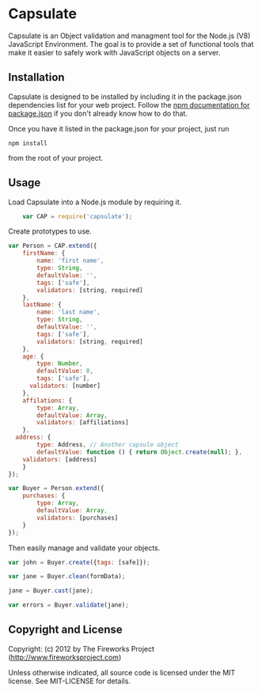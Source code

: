 Capsulate
=========
Capsulate is an Object validation and managment tool for the Node.js (V8)
JavaScript Environment. The goal is to provide a set of functional tools that
make it easier to safely work with JavaScript objects on a server.

## Installation
Capsulate is designed to be installed by including it in the package.json
dependencies list for your web project.  Follow the
[npm documentation for package.json](https://npmjs.org/doc/json.html)
if you don't already know how to do that.

Once you have it listed in the package.json for your project, just run

    npm install

from the root of your project.

## Usage
Load Capsulate into a Node.js module by requiring it.

```JavaScript
    var CAP = require('capsulate');
```

Create prototypes to use.
```JavaScript
var Person = CAP.extend({
	firstName: {
		name: 'first name',
		type: String,
		defaultValue: '',
		tags: ['safe'],
		validators: [string, required]
	},
	lastName: {
		name: 'last name',
		type: String,
		defaultValue: '',
		tags: ['safe'],
		validators: [string, required]
	},
	age: {
		type: Number,
		defaultValue: 0,
		tags: ['safe'],
	  validators: [number]
	},
	affilations: {
		type: Array,
		defaultValue: Array,
		validators: [affiliations]
	},
  address: {
		type: Address, // Another capsule object
		defaultValue: function () { return Object.create(null); },
    validators: [address]
	}
});

var Buyer = Person.extend({
	purchases: {
		type: Array,
		defaultValue: Array,
		validators: [purchases]
	}
});
```
Then easily manage and validate your objects.

```JavaScript
var john = Buyer.create({tags: [safe]});

var jane = Buyer.clean(formData);

jane = Buyer.cast(jane);

var errors = Buyer.validate(jane);

```


Copyright and License
---------------------
Copyright: (c) 2012 by The Fireworks Project (http://www.fireworksproject.com)

Unless otherwise indicated, all source code is licensed under the MIT license. See MIT-LICENSE for details.
